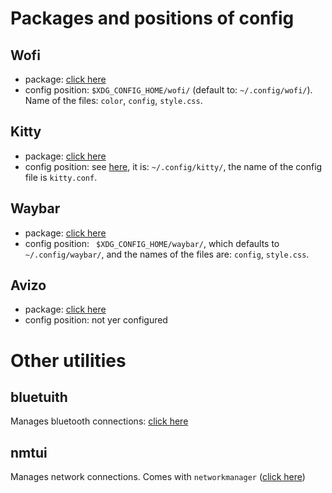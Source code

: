 # Packages and positions of config
## Wofi
- package: [click here](https://archlinux.org/packages/extra/x86_64/wofi/)
- config position: `$XDG_CONFIG_HOME/wofi/` (default to: `~/.config/wofi/`). Name of the files: `color`, `config`, `style.css`.
## Kitty
- package: [click here](https://archlinux.org/packages/extra/x86_64/kitty/)
- config position: see [here](https://sw.kovidgoyal.net/kitty/conf/), it is: `~/.config/kitty/`, the name of the config file is `kitty.conf`.
## Waybar
- package: [click here](https://archlinux.org/packages/extra/x86_64/waybar/)
- config position: ` $XDG_CONFIG_HOME/waybar/`, which defaults to `~/.config/waybar/`, and the names of the files are: `config`, `style.css`.
## Avizo
- package: [click here](https://aur.archlinux.org/packages/avizo)
- config position: not yer configured
# Other utilities
## bluetuith
Manages bluetooth connections: [click here](https://aur.archlinux.org/packages/bluetuith-bin)
## nmtui
Manages network connections. Comes with `networkmanager` ([click here](https://man.archlinux.org/man/nmtui.1))